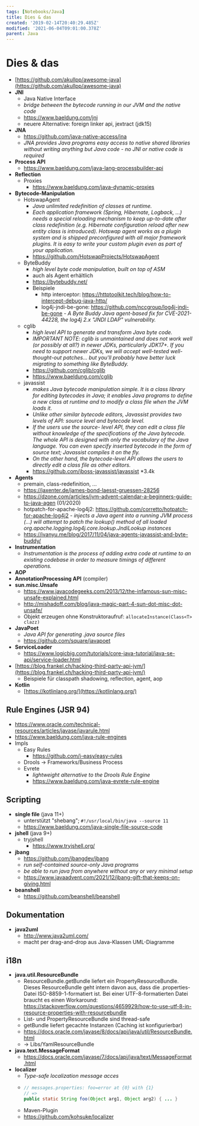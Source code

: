 ```yaml
---
tags: [Notebooks/Java]
title: Dies & das
created: '2019-02-14T20:40:29.485Z'
modified: '2021-06-04T09:01:00.378Z'
parent: Java
---
```


# Dies & das
- [https://github.com/akullpp/awesome-java](https://github.com/akullpp/awesome-java)
- **JNI**
  - Java Native Interface
  - *bridge between the bytecode running in our JVM and the native code*
  - <https://www.baeldung.com/jni>
  - neuere Alternative: foreign linker api, jextract (jdk15)
- **JNA**
  - <https://github.com/java-native-access/jna>
  - *JNA provides Java programs easy access to native shared libraries without writing anything but Java code - no JNI or native code is required*
- **Process API**
  - <https://www.baeldung.com/java-lang-processbuilder-api>
- **Reflection**
  - Proxies
    - https://www.baeldung.com/java-dynamic-proxies
- **Bytecode-Manipulation**
  - HotswapAgent
    - *Java unlimited redefinition of classes at runtime.*
    - *Each application framework (Spring, Hibernate, Logback, ...) needs a special reloading mechanism to keep up-to-date after class redefinition (e.g. Hibernate configuration reload after new entity class is introduced). Hotswap agent works as a plugin system and is shipped preconfigured with all major framework plugins. It is easy to write your custom plugin even as part of your application.*
    - <https://github.com/HotswapProjects/HotswapAgent> 
  - ByteBuddy
    - *high level byte code manipulation, built on top of ASM*
    - auch als Agent erhältlich
    - <https://bytebuddy.net/>
    - Beispiele
      - http interceptor: <https://httptoolkit.tech/blog/how-to-intercept-debug-java-http/>
      - log4j-jndi-be-gone: <https://github.com/nccgroup/log4j-jndi-be-gone> - *A Byte Buddy Java agent-based fix for CVE-2021-44228, the log4j 2.x "JNDI LDAP" vulnerability.*
  - cglib
    - *high level API to generate and transform Java byte code.*
    - *IMPORTANT NOTE: cglib is unmaintained and does not work well (or possibly at all?) in newer JDKs, particularly JDK17+. If you need to support newer JDKs, we will accept well-tested well-thought-out patches... but you'll probably have better luck migrating to something like ByteBuddy.* 
    - <https://github.com/cglib/cglib> 
    - <https://www.baeldung.com/cglib> 
  - javassist
    - *makes Java bytecode manipulation simple. It is a class library for editing bytecodes in Java; it enables Java programs to define a new class at runtime and to modify a class file when the JVM loads it.*
    - *Unlike other similar bytecode editors, Javassist provides two levels of API: source level and bytecode level.*
    - *If the users use the source- level API, they can edit a class file without knowledge of the specifications of the Java bytecode. The whole API is designed with only the vocabulary of the Java language. You can even specify inserted bytecode in the form of source text; Javassist compiles it on the fly.*
    - *On the other hand, the bytecode-level API allows the users to directly edit a class file as other editors.* 
    - <https://github.com/jboss-javassist/javassist> *3.4k
- **Agents**
  - premain, class-redefinition, ...
  - <https://jaxenter.de/james-bond-laesst-gruessen-28256>
  - <https://dzone.com/articles/jvm-advent-calendar-a-beginners-guide-to-java-agen> (01/2020)
  - hotpatch-for-apache-log4j2: <https://github.com/corretto/hotpatch-for-apache-log4j2> - *injects a Java agent into a running JVM process (...) will attempt to patch the lookup() method of all loaded org.apache.logging.log4j.core.lookup.JndiLookup instances*
  - <https://ivanyu.me/blog/2017/11/04/java-agents-javassist-and-byte-buddy/>
- **Instrumentation**
  - *Instrumentation is the process of adding extra code at runtime to an existing codebase in order to measure timings of different operations.*
- **AOP**
- **AnnotationProcessing API** (compiler)
- **sun.misc.Unsafe**
  - <https://www.javacodegeeks.com/2013/12/the-infamous-sun-misc-unsafe-explained.html>
  - <http://mishadoff.com/blog/java-magic-part-4-sun-dot-misc-dot-unsafe/>
  - Objekt erzeugen ohne Konstruktoraufruf: `allocateInstance(Class<T> clazz)`
- **JavaPoet**
  - *Java API for generating .java source files*
  - <https://github.com/square/javapoet>
- **ServiceLoader**
  - <https://www.logicbig.com/tutorials/core-java-tutorial/java-se-api/service-loader.html>
- [https://blog.frankel.ch/hacking-third-party-api-jvm/](https://blog.frankel.ch/hacking-third-party-api-jvm/)
  - Beispiele für classpath shadowing, reflection, agent, aop
- **Kotlin**
  - [https://kotlinlang.org/](https://kotlinlang.org/)


## Rule Engines (JSR 94)
- <https://www.oracle.com/technical-resources/articles/javase/javarule.html>
- <https://www.baeldung.com/java-rule-engines>
- Impls
  - Easy Rules
    - https://github.com/j-easy/easy-rules
  - Drools → Frameworks/Business Process
  - Evrete
    - *lightweight alternative to the Drools Rule Engine*
    - <https://www.baeldung.com/java-evrete-rule-engine>


## Scripting
- **single file** (java 11+)
  - unterstützt "shebang"; `#!/usr/local/bin/java --source 11`
  - <https://www.baeldung.com/java-single-file-source-code>
- **jshell** (java 9+)
  - tryjshell
    - https://www.tryjshell.org/
- **jbang**
  - <https://github.com/jbangdev/jbang>
  - *run self-contained source-only Java programs*
  - *be able to run java from anywhere without any or very minimal setup*
  - <https://www.javaadvent.com/2021/12/jbang-gift-that-keeps-on-giving.html>
- **beanshell**
  - <https://github.com/beanshell/beanshell>


## Dokumentation
- **java2uml**
  - <http://www.java2uml.com/>
  - macht per drag-and-drop aus Java-Klassen UML-Diagramme


## i18n
- **java.util.ResourceBundle**
  - ResourceBundle.getBundle liefert ein PropertyResourceBundle. Dieses ResourceBundle geht intern davon aus, dass die .properties-Datei
    ISO-8859-1-formatiert ist. Bei einer UTF-8-formatierten Datei braucht es einen Workaround: <https://stackoverflow.com/questions/4659929/how-to-use-utf-8-in-resource-properties-with-resourcebundle>
  - List- und PropertyResourceBundle sind thread-safe
  - getBundle liefert gecachte Instanzen (Caching ist konfigurierbar)
  - <https://docs.oracle.com/javase/8/docs/api/java/util/ResourceBundle.html>
  - → Libs/YamlResourceBundle
- **java.text.MessageFormat**
  - <https://docs.oracle.com/javase/7/docs/api/java/text/MessageFormat.html>
- **localizer**
  - *Type-safe localization message acces*
  - ```java
    // messages.properties: foo=error at {0} with {1}
    // =>
    public static String foo(Object arg1, Object arg2) { ... }
    ```
  - Maven-Plugin
  - <https://github.com/kohsuke/localizer>
